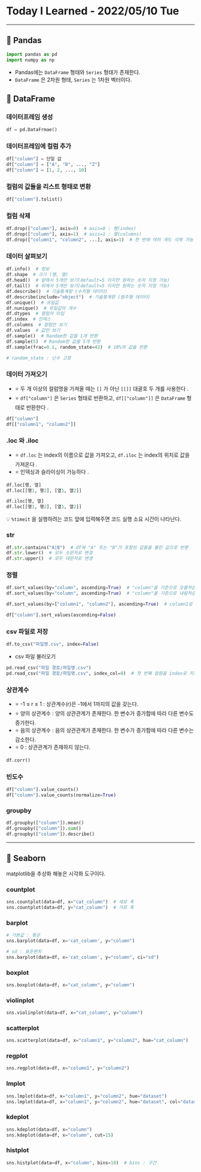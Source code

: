 # Today I Learned - 2022/05/10 Tue
---
## 📌 Pandas
```python
import pandas as pd
import numpy as np
```
- Pandas에는 `DataFrame` 형태와 `Series` 형태가 존재한다.
- `DataFrame` 은 2차원 형태, `Series` 는 1차원 벡터이다.

## 📌 DataFrame
### 데이터프레임 생성
```python
df = pd.DataFrmae()
```

### 데이터프레임에 컬럼 추가
```python
df["column"] = 단일 값
df["column"] = ["A", "B", ..., "Z"]
df["column"] = [1, 2, ..., 10]
```

### 컬럼의 값들을 리스트 형태로 변환
```python
df["column"].tolist()
```

### 컬럼 삭제
```python
df.drop(["column"], axis=0)  # axis=0 : 행(index)
df.drop(["column"], axis=1)  # axis=1 : 열(columns)
df.drop(["column1", "column2", ...], axis=1)  # 한 번에 여러 개도 삭제 가능
```

### 데이터 살펴보기
```python
df.info()  # 정보
df.shape  # 크기 (행, 열)
df.head()  # 앞에서 5개만 보기(default=5 이지만 원하는 숫자 지정 가능)
df.tail()  # 뒤에서 5개만 보기(default=5 이지만 원하는 숫자 지정 가능)
df.describe()  # 기술통계량 (수치형 데이터)
df.describe(include="object")  # 기술통계량 (범주형 데이터)
df.unique()  # 유일값
df.nunique()  # 유일값의 개수
df.dtypes  # 컬럼의 타입
df.index  # 인덱스
df.columns  # 컬럼만 보기
df.values  # 값만 보기
df.sample()  # Random한 값을 1개 반환
df.sample(5)  # Random한 값을 5개 반환
df.sample(frac=0.1, random_state=42)  # 10%의 값을 반환

# random_state : 난수 고정
```

### 데이터 가져오기
- ⭐ 두 개 이상의 컬럼명을 가져올 때는 `[]` 가 아닌 `[[]]` 대괄호 두 개를 사용한다 .
- ⭐ `df["column"]` 은 `Series` 형태로 반환하고, `df[["column"]]` 은 `DataFrame` 형태로 반환한다 .

```python
df["column"]
df[["column1", "column2"]]
```

### .loc 와 .iloc
- ⭐ `df.loc` 는 index의 이름으로 값을 가져오고, `df.iloc` 는 index의 위치로 값을 가져온다 .
- ⭐ 인덱싱과 슬라이싱이 가능하다 .

```python
df.loc[행, 열]
df.loc[[행1, 행2], [열1, 열2]]

df.iloc[행, 열]
df.loc[[행1, 행2], [열1, 열2]]
```

💡 `%timeit` 을 실행하려는 코드 앞에 입력해주면 코드 실행 소요 시간이 나타난다.

### str
```python
df.str.contains("A|B")  # df에 "A" 또는 "B"가 포함된 값들을 불린 값으로 반환
df.str.lower()  # 모두 소문자로 변경
df.str.upper()  # 모두 대문자로 변경
```

### 정렬
```python
df.sort_values(by="column", ascending=True)  # "column"을 기준으로 오름차순 정렬
df.sort_values(by="column", ascending=True)  # "column"을 기준으로 내림차순 정렬

df.sort_values(by=["column1", "column2"], ascending=True)  # column1로 정렬 후 column2 로 정렬

df["column"].sort_values(ascending=False)
```

### csv 파일로 저장
```python
df.to_csv("파일명.csv", index=False)
```

- csv 파일 불러오기
```python
pd.read_csv("파일 경로/파일명.csv")
pd.read_csv("파일 경로/파일명.csv", index_col=0)  # 첫 번째 컬럼을 index로 지정
```

### 상관계수
- ⭐ -1 ≤ r ≤ 1  : 상관계수(r)은 -1에서 1까지의 값을 갖는다.
- ⭐ 양의 상관계수 : 양의 상관관계가 존재한다. 한 변수가 증가함에 따라 다른 변수도 증가한다.
- ⭐ 음의 상관계수 : 음의 상관관계가 존재한다. 한 변수가 증가함에 따라 다른 변수는 감소한다.
- ⭐ 0 : 상관관계가 존재하지 않는다.

```python
df.corr()
```

### 빈도수
```python
df["column"].value_counts()
df["column"].value_counts(normalize=True)
```

### groupby
```python
df.groupby(["column"]).mean()
df.groupby(["column"]).sum()
df.groupby(["column"]).describe()
```
---
## 📌 Seaborn
matplotlib을 추상화 해놓은 시각화 도구이다.

### countplot
```python
sns.countplot(data=df, x="cat_column")  # 세로 축
sns.countplot(data=df, y="cat_column")  # 가로 축
```

### barplot
```python
# 기본값 : 평균
sns.barplot(data=df, x='cat_column', y="column")

# sd : 표준편차
sns.barplot(data=df, x='cat_column', y="column", ci="sd")
```

### boxplot
```python
sns.boxplot(data=df, x="cat_column", y="column")
```

### violinplot
```python
sns.violinplot(data=df, x="cat_column", y="column")
```

### scatterplot
```python
sns.scatterplot(data=df, x="column1", y="column2", hue="cat_column")
```

### regplot
```python
sns.regplot(data=df, x="column1", y="column2")
```

### lmplot
```python
sns.lmplot(data=df, x="column1", y="column2", hue="dataset")
sns.lmplot(data=df, x="column1", y="column2", hue="dataset", col="dataset", col_wrap=2, ci=None)
```

### kdeplot
```python
sns.kdeplot(data=df, x="column")
sns.kdeplot(data=df, x="column", cut=15)
```

### histplot
```python
sns.histplot(data=df, x="column", bins=10)  # bins : 구간
```
